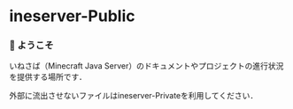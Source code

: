 # ineserver-Public

### 👋 ようこそ
いねさば（Minecraft Java Server）のドキュメントやプロジェクトの進行状況を提供する場所です．

外部に流出させないファイルはineserver-Privateを利用してください．
